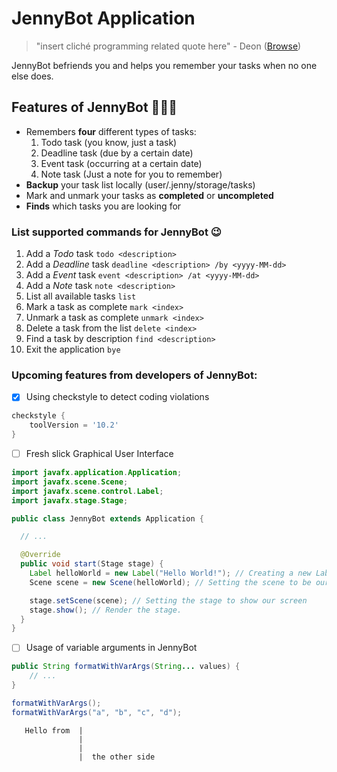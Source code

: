 # JennyBot Application
> "insert cliché programming related quote here" - Deon ([Browse](https://betterprogramming.pub/101-funny-programmer-quotes-76c7f335b92d))

JennyBot befriends you and helps you remember your tasks when no one else does.

## Features of JennyBot :hot_face::sweat_drops::sweat_drops:
- Remembers **four** different types of tasks:
  1. Todo task (you know, just a task)
  2. Deadline task (due by a certain date)
  3. Event task (occurring at a certain date)
  4. Note task (Just a note for you to remember)
- **Backup** your task list locally (user/.jenny/storage/tasks)
- Mark and unmark your tasks as **completed** or **uncompleted**
- **Finds** which tasks you are looking for

### List supported commands for JennyBot :wink:

1. Add a _Todo_ task `todo <description>`
2. Add a _Deadline_ task `deadline <description> /by <yyyy-MM-dd>`
3. Add a _Event_ task `event <description> /at <yyyy-MM-dd>`
4. Add a _Note_ task `note <description>`
5. List all available tasks `list`
6. Mark a task as complete `mark <index>`
7. Unmark a task as complete `unmark <index>`
8. Delete a task from the list `delete <index>`
9. Find a task by description `find <description>`
10. Exit the application `bye`

### Upcoming features from developers of JennyBot:

- [x] Using checkstyle to detect coding violations
```groovy
checkstyle {
    toolVersion = '10.2'
}
```
- [ ] Fresh slick Graphical User Interface

```java
import javafx.application.Application;
import javafx.scene.Scene;
import javafx.scene.control.Label;
import javafx.stage.Stage;

public class JennyBot extends Application {

  // ...

  @Override
  public void start(Stage stage) {
    Label helloWorld = new Label("Hello World!"); // Creating a new Label control
    Scene scene = new Scene(helloWorld); // Setting the scene to be our Label

    stage.setScene(scene); // Setting the stage to show our screen
    stage.show(); // Render the stage.
  }
}
```

- [ ] Usage of variable arguments in JennyBot

```java
public String formatWithVarArgs(String... values) {
    // ...
}

formatWithVarArgs();
formatWithVarArgs("a", "b", "c", "d");
```

```
   Hello from  |
               |
               |
               |  the other side
```
